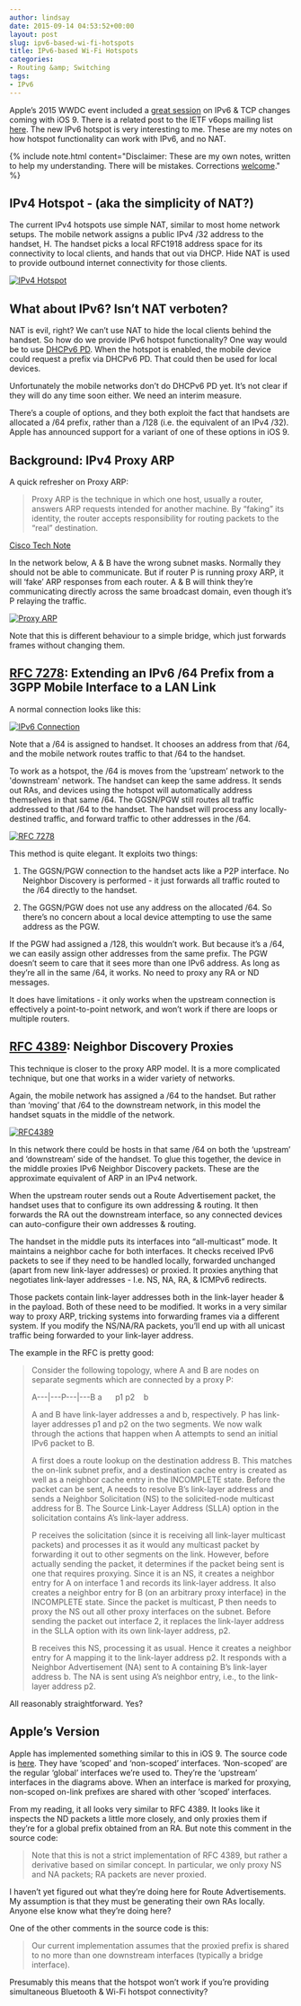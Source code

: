 ```yaml
---
author: lindsay
date: 2015-09-14 04:53:52+00:00
layout: post
slug: ipv6-based-wi-fi-hotspots
title: IPv6-based Wi-Fi Hotspots
categories:
- Routing &amp; Switching
tags:
- IPv6
---
```


Apple’s 2015 WWDC event included a [great session](https://developer.apple.com/videos/wwdc/2015/?id=719) on IPv6 & TCP changes coming with iOS 9. There is a related post to the IETF v6ops mailing list [here](https://www.ietf.org/mail-archive/web/v6ops/current/msg22275.html). The new IPv6 hotspot is very interesting to me. These are my notes on how hotspot functionality can work with IPv6, and no NAT.

{% include note.html content="Disclaimer: These are my own notes, written to help my understanding. There will be mistakes. Corrections [welcome](mailto:lindsay@lkhill.com)." %}



## IPv4 Hotspot - (aka the simplicity of NAT?)


The current IPv4 hotspots use simple NAT, similar to most home network setups. The mobile network assigns a public IPv4 /32 address to the handset, H. The handset picks a local RFC1918 address space for its connectivity to local clients, and hands that out via DHCP. Hide NAT is used to provide outbound internet connectivity for those clients.

[![IPv4 Hotspot](/assets/2015/09/IPv4-Hotspot.png)](/assets/2015/09/IPv4-Hotspot.png)



## What about IPv6? Isn’t NAT verboten?



NAT is evil, right? We can’t use NAT to hide the local clients behind the handset. So how do we provide IPv6 hotspot functionality? One way would be to use [DHCPv6 PD](https://en.wikipedia.org/wiki/Prefix_delegation). When the hotspot is enabled, the mobile device could request a prefix via DHCPv6 PD. That could then be used for local devices.

Unfortunately the mobile networks don’t do DHCPv6 PD yet. It’s not clear if they will do any time soon either. We need an interim measure.

There’s a couple of options, and they both exploit the fact that handsets are allocated a /64 prefix, rather than a /128 (i.e. the equivalent of an IPv4 /32). Apple has announced support for a variant of one of these options in iOS 9.



## Background: IPv4 Proxy ARP



A quick refresher on Proxy ARP:



> Proxy ARP is the technique in which one host, usually a router, answers ARP requests intended for another machine. By “faking” its identity, the router accepts responsibility for routing packets to the “real” destination.


[Cisco Tech Note](http://www.cisco.com/c/en/us/support/docs/ip/dynamic-address-allocation-resolution/13718–5.html)

In the network below, A & B have the wrong subnet masks. Normally they should not be able to communicate. But if router P is running proxy ARP, it will ‘fake’ ARP responses from each router. A & B will think they’re communicating directly across the same broadcast domain, even though it’s P relaying the traffic.

[![Proxy ARP](/assets/2015/09/Proxy-ARP.png)](/assets/2015/09/Proxy-ARP.png)

Note that this is different behaviour to a simple bridge, which just forwards frames without changing them.


## [RFC 7278](http://tools.ietf.org/html/rfc7278): Extending an IPv6 /64 Prefix from a 3GPP Mobile Interface to a LAN Link


A normal connection looks like this:

[![IPv6 Connection](/assets/2015/09/IPv6-Connection.png)](/assets/2015/09/IPv6-Connection.png)

Note that a /64 is assigned to handset. It chooses an address from that /64, and the mobile network routes traffic to that /64 to the handset.

To work as a hotspot, the /64 is moves from the ‘upstream’ network to the 'downstream' network. The handset can keep the same address. It sends out RAs, and devices using the hotspot will automatically address themselves in that same /64. The GGSN/PGW still routes all traffic addressed to that /64 to the handset. The handset will process any locally-destined traffic, and forward traffic to other addresses in the /64.

[![RFC 7278](/assets/2015/09/RFC-7278.png)](/assets/2015/09/RFC-7278.png)

This method is quite elegant. It exploits two things:


  1. The GGSN/PGW connection to the handset acts like a P2P interface. No Neighbor Discovery is performed - it just forwards all traffic routed to the /64 directly to the handset.

  2. The GGSN/PGW does not use any address on the allocated /64. So there’s no concern about a local device attempting to use the same address as the PGW.


If the PGW had assigned a /128, this wouldn’t work. But because it’s a /64, we can easily assign other addresses from the same prefix. The PGW doesn’t seem to care that it sees more than one IPv6 address. As long as they’re all in the same /64, it works. No need to proxy any RA or ND messages.

It does have limitations - it only works when the upstream connection is effectively a point-to-point network, and won’t work if there are loops or multiple routers.


## [RFC 4389](http://tools.ietf.org/html/rfc4389): Neighbor Discovery Proxies


This technique is closer to the proxy ARP model. It is a more complicated technique, but one that works in a wider variety of networks.

Again, the mobile network has assigned a /64 to the handset. But rather than ‘moving’ that /64 to the downstream network, in this model the handset squats in the middle of the network.

[![RFC4389](/assets/2015/09/RFC4389.png)](/assets/2015/09/RFC4389.png)

In this network there could be hosts in that same /64 on both the ‘upstream’ and ‘downstream’ side of the handset. To glue this together, the device in the middle proxies IPv6 Neighbor Discovery packets. These are the approximate equivalent of ARP in an IPv4 network.

When the upstream router sends out a Route Advertisement packet, the handset uses that to configure its own addressing & routing. It then forwards the RA out the downstream interface, so any connected devices can auto-configure their own addresses & routing.

The handset in the middle puts its interfaces into “all-multicast” mode. It maintains a neighbor cache for both interfaces. It checks received IPv6 packets to see if they need to be handled locally, forwarded unchanged (apart from new link-layer addresses) or proxied. It proxies anything that negotiates link-layer addresses - I.e. NS, NA, RA, & ICMPv6 redirects.

Those packets contain link-layer addresses both in the link-layer header & in the payload. Both of these need to be modified. It works in a very similar way to proxy ARP, tricking systems into forwarding frames via a different system. If you modify the NS/NA/RA packets, you’ll end up with all unicast traffic being forwarded to your link-layer address.

The example in the RFC is pretty good:

> Consider the following topology, where A and B are nodes on separate segments which are connected by a proxy P:
> 
> A---|---P---|---B
> a      p1 p2    b
> 
> A and B have link-layer addresses a and b, respectively. P has link-layer addresses p1 and p2 on the two segments. We now walk through the actions that happen when A attempts to send an initial IPv6 packet to B.
> 
> A first does a route lookup on the destination address B. This matches the on-link subnet prefix, and a destination cache entry is created as well as a neighbor cache entry in the INCOMPLETE state. Before the packet can be sent, A needs to resolve B’s link-layer address and sends a Neighbor Solicitation (NS) to the solicited-node multicast address for B. The Source Link-Layer Address (SLLA) option in the solicitation contains A’s link-layer address.
> 
> P receives the solicitation (since it is receiving all link-layer multicast packets) and processes it as it would any multicast packet by forwarding it out to other segments on the link. However, before actually sending the packet, it determines if the packet being sent is one that requires proxying. Since it is an NS, it creates a neighbor entry for A on interface 1 and records its link-layer address. It also creates a neighbor entry for B (on an arbitrary proxy interface) in the INCOMPLETE state. Since the packet is multicast, P then needs to proxy the NS out all other proxy interfaces on the subnet. Before sending the packet out interface 2, it replaces the link-layer address in the SLLA option with its own link-layer address, p2.
> 
> B receives this NS, processing it as usual. Hence it creates a neighbor entry for A mapping it to the link-layer address p2. It responds with a Neighbor Advertisement (NA) sent to A containing B’s link-layer address b. The NA is sent using A’s neighbor entry, i.e., to the link-layer address p2.

All reasonably straightforward. Yes?


## Apple’s Version



Apple has implemented something similar to this in iOS 9. The source code is [here](https://opensource.apple.com/source/xnu/xnu-2782.1.97/bsd/netinet6/nd6_prproxy.c). They have ‘scoped’ and ‘non-scoped’ interfaces. ‘Non-scoped’ are the regular ‘global’ interfaces we’re used to. They’re the ‘upstream’ interfaces in the diagrams above. When an interface is marked for proxying, non-scoped on-link prefixes are shared with other ‘scoped’ interfaces.

From my reading, it all looks very similar to RFC 4389. It looks like it inspects the ND packets a little more closely, and only proxies them if they’re for a global prefix obtained from an RA. But note this comment in the source code:


> Note that this is not a strict implementation of RFC 4389, but rather a derivative based on similar concept. In particular, we only proxy NS and NA packets; RA packets are never proxied.


I haven’t yet figured out what they’re doing here for Route Advertisements. My assumption is that they must be generating their own RAs locally. Anyone else know what they’re doing here?

One of the other comments in the source code is this:


> Our current implementation assumes that the proxied prefix is shared to no more than one downstream interfaces (typically a bridge interface).


Presumably this means that the hotspot won’t work if you’re providing simultaneous Bluetooth & Wi-Fi hotspot connectivity?
